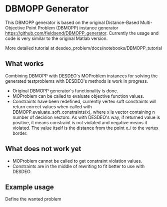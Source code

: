 # DBMOPP Generator

This DBMOPP generator is based on the original Distance-Based Multi-Objective Point Problem (DBMOPP) instance generator https://github.com/fieldsend/DBMOPP_generator.
Currently the usage and code is very similar to the original Matlab version.

More detailed tutorial at desdeo_problem/docs/notebooks/DBMOPP_tutorial

## What works 
Combining DBMOPP with DESDEO's MOProblem instances for solving the generated
testproblems with DESDEO's methods is work in progress.

- Original DBMOPP generator's functionality is done.
- MOProblem can be called to evaluate objective function values.
- Constraints have been redefined, currently vertex soft constraints will return
correct values when called with
DBMOPP.evaluate_soft_constraints(x), where x is vector containing n number of
decision vectors. As with DESDEO's way, if returned value is positive, it means
constraint is not violated and negative means it violated. The value itself is
the distance from the point x_i to the vertex border.

## What does not work yet

- MOProblem cannot be called to get constraint violation values.
- Constraints are in the middle of rewriting to fit better to use with DESDEO.

## Example usage 

Define the wanted problem
